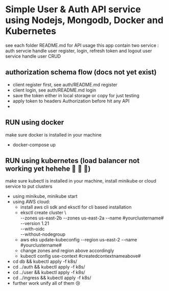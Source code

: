 # Simple User & Auth API service using Nodejs, Mongodb, Docker and Kubernetes
see each folder README.md for API usage
this app contain two service :
auth servcie handle user register, login, refresh token and logout
user service handle user CRUD


## authorization schema flow (docs not yet exist)
- client register first, see auth/README.md register
- client login, see auth/README.md login
- save the token either in local storage or copy for just testing
- apply token to headers Authorization before hit any API
- 
## RUN using docker
make sure docker is installed in your machine
- docker-compose up

## RUN using kubernetes (load balancer not working yet hehehe 🐌 🐌 🐌)
make sure kubectl is installed in your machine, install minikube or cloud service to put clusters
- using minikube, minikube start
- using AWS cloud: 
    - install aws cli sdk and eksctl for cli based installation
    - eksctl create cluster \                                                          
        --zones us-east-2b --zones us-east-2a --name #yourclustername# \
        --version 1.21 \
        --with-oidc \
        --without-nodegroup
    - aws eks update-kubeconfig --region us-east-2 --name #yourclustername#
    - change zones and region above accordingly
    - kubectl config use-context #createdcontextnameabove#
- cd db && kubectl apply -f k8s/
- cd ../auth && kubectl apply -f k8s/
- cd ../user && kubectl apply -f k8s/
- cd ../ingress && kubectl apply -f k8s/
- further work unify all of them 😢
